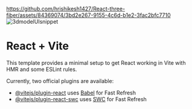 

https://github.com/hrishikesh1427/React-three-fiber/assets/84369074/3bd2e267-9155-4c6d-b1e2-3fac2bfc7710
![3dmodelUIsnippet](https://github.com/hrishikesh1427/React-three-fiber/assets/84369074/efb1783c-c88b-464c-a9cf-7fc5ed0d8697)
# React + Vite

This template provides a minimal setup to get React working in Vite with HMR and some ESLint rules.

Currently, two official plugins are available:

- [@vitejs/plugin-react](https://github.com/vitejs/vite-plugin-react/blob/main/packages/plugin-react/README.md) uses [Babel](https://babeljs.io/) for Fast Refresh
- [@vitejs/plugin-react-swc](https://github.com/vitejs/vite-plugin-react-swc) uses [SWC](https://swc.rs/) for Fast Refresh
